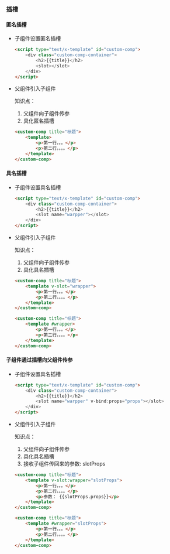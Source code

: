 ### 插槽

#### 匿名插槽

* 子组件设置匿名插槽

    ```html
    <script type="text/x-template" id="custom-comp">
        <div class="custom-comp-container">
            <h2>{{title}}</h2>
            <slot></slot>
        </div>
    </script>
    ```

* 父组件引入子组件

    知识点：
    1. 父组件向子组件传参
    2. 具化匿名插槽

    ```html
    <custom-comp title="标题">
        <template>
            <p>第一行。。。</p>
            <p>第二行。。。。</p>
        </template>
    </custom-comp>
    ```

#### 具名插槽

* 子组件设置具名插槽

    ```html
    <script type="text/x-template" id="custom-comp">
        <div class="custom-comp-container">
            <h2>{{title}}</h2>
            <slot name="warpper"></slot>
        </div>
    </script>
    ```

* 父组件引入子组件

    知识点：
    1. 父组件向子组件传参
    2. 具化具名插槽

    ```html
    <custom-comp title="标题">
        <template v-slot="wrapper">
            <p>第一行。。。</p>
            <p>第二行。。。。</p>
        </template>
    </custom-comp>

    <custom-comp title="标题">
        <template #wrapper>
            <p>第一行。。。</p>
            <p>第二行。。。。</p>
        </template>
    </custom-comp>
    ```

#### 子组件通过插槽向父组件传参

* 子组件设置具名插槽

    ```html
    <script type="text/x-template" id="custom-comp">
        <div class="custom-comp-container">
            <h2>{{title}}</h2>
            <slot name="warpper" v-bind:props="props"></slot>
        </div>
    </script>
    ```

* 父组件引入子组件

    知识点：
    1. 父组件向子组件传参
    2. 具化具名插槽
    3. 接收子组件传回来的参数: slotProps

    ```html
    <custom-comp title="标题">
        <template v-slot:wrapper="slotProps">
            <p>第一行。。。</p>
            <p>第二行。。。。</p>
            <p>参数： {{slotProps.props}}</p>
        </template>
    </custom-comp>

    <custom-comp title="标题">
        <template #wrapper="slotProps">
            <p>第一行。。。</p>
            <p>第二行。。。。</p>
        </template>
    </custom-comp>
    ```